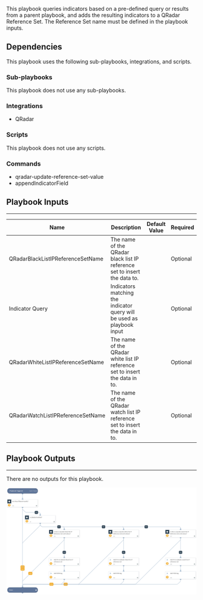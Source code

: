 This playbook queries indicators based on a pre-defined query or results from a parent playbook, and adds the resulting indicators to a QRadar Reference Set. The Reference Set name must be defined in the playbook inputs.

## Dependencies
This playbook uses the following sub-playbooks, integrations, and scripts.

### Sub-playbooks
This playbook does not use any sub-playbooks.

### Integrations
* QRadar

### Scripts
This playbook does not use any scripts.

### Commands
* qradar-update-reference-set-value
* appendIndicatorField

## Playbook Inputs
---

| **Name** | **Description** | **Default Value** | **Required** |
| --- | --- | --- | --- |
| QRadarBlackListIPReferenceSetName | The name of the QRadar black list IP reference set to insert the data to. |  | Optional |
| Indicator Query | Indicators matching the indicator query will be used as playbook input |  | Optional |
| QRadarWhiteListIPReferenceSetName | The name of the QRadar white list IP reference set to insert the data in to. |  | Optional |
| QRadarWatchListIPReferenceSetName | The name of the QRadar watch list IP reference set to insert the data in to. |  | Optional |

## Playbook Outputs
---
There are no outputs for this playbook.

![TIM - QRadar Add IP Indicators](https://raw.githubusercontent.com/demisto/content/master/docs/images/playbooks/TIM_-_QRadar_Add_IP_Indicators.png)